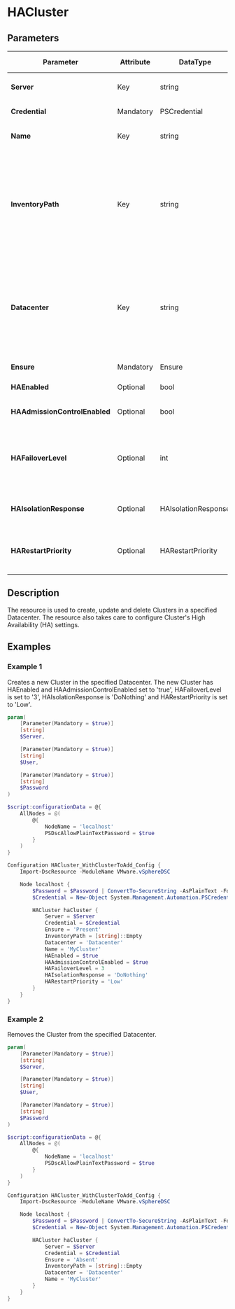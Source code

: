 # HACluster

## Parameters

| Parameter | Attribute | DataType | Description | Allowed Values |
| --- | --- | --- | --- | --- |
| **Server** | Key | string | Name of the Server we are trying to connect to. The Server can be a vCenter or ESXi. ||
| **Credential** | Mandatory | PSCredential | Credentials needed for connection to the specified Server. ||
| **Name** | Key | string | Name of the resource under the Datacenter of 'Datacenter' key property. ||
| **InventoryPath** | Key | string | Inventory folder path location of the resource with name specified in 'Name' key property in the Datacenter specified in the 'Datacenter' key property. The path consists of 0 or more folders. Empty path means the resource is in the root inventory folder. The Root folders of the Datacenter are not part of the path. Folder names in path are separated by "/". Example path for a VM resource: "Discovered Virtual Machines/My Ubuntu VMs". ||
| **Datacenter** | Key | string | The full path to the Datacenter we will use from the Inventory. Root 'datacenters' folder is not part of the path. Path can't be empty. Last item in the path is the Datacenter Name. If only the Datacenter Name is specified, Datacenter will be searched under the root 'datacenters' folder. The parts of the path are separated with "/". Example path: "MyDatacentersFolder/MyDatacenter". ||
| **Ensure** | Mandatory | Ensure | Value indicating if the Resource should be Present or Absent. | Present, Absent |
| **HAEnabled** | Optional | bool | Indicates that VMware HA (High Availability) is enabled. ||
| **HAAdmissionControlEnabled** | Optional | bool | Indicates that virtual machines cannot be powered on if they violate availability constraints. ||
| **HAFailoverLevel** | Optional | int | Specifies a configured failover level. This is the number of physical host failures that can be tolerated without impacting the ability to meet minimum thresholds for all running virtual machines. The valid values range from 1 to 4. ||
| **HAIsolationResponse** | Optional | HAIsolationResponse | Indicates that the virtual machine should be powered off if a host determines that it is isolated from the rest of the compute resource. | PowerOff, DoNothing, Shutdown, Unset |
| **HARestartPriority** | Optional | HARestartPriority | Specifies the cluster HA restart priority. VMware HA is a feature that detects failed virtual machines and automatically restarts them on alternative ESX hosts. | Disabled, Low, Medium, High, Unset |

## Description

The resource is used to create, update and delete Clusters in a specified Datacenter. The resource also takes care to configure Cluster's High Availability (HA) settings.

## Examples

### Example 1

Creates a new Cluster in the specified Datacenter. The new Cluster has HAEnabled and HAAdmissionControlEnabled set to 'true', HAFailoverLevel is set to '3', HAIsolationResponse is 'DoNothing' and HARestartPriority is set to 'Low'.

```powershell
param(
    [Parameter(Mandatory = $true)]
    [string]
    $Server,

    [Parameter(Mandatory = $true)]
    [string]
    $User,

    [Parameter(Mandatory = $true)]
    [string]
    $Password
)

$script:configurationData = @{
    AllNodes = @(
        @{
            NodeName = 'localhost'
            PSDscAllowPlainTextPassword = $true
        }
    )
}

Configuration HACluster_WithClusterToAdd_Config {
    Import-DscResource -ModuleName VMware.vSphereDSC

    Node localhost {
        $Password = $Password | ConvertTo-SecureString -AsPlainText -Force
        $Credential = New-Object System.Management.Automation.PSCredential($User, $Password)

        HACluster haCluster {
            Server = $Server
            Credential = $Credential
            Ensure = 'Present'
            InventoryPath = [string]::Empty
            Datacenter = 'Datacenter'
            Name = 'MyCluster'
            HAEnabled = $true
            HAAdmissionControlEnabled = $true
            HAFailoverLevel = 3
            HAIsolationResponse = 'DoNothing'
            HARestartPriority = 'Low'
        }
    }
}
```

### Example 2

Removes the Cluster from the specified Datacenter.

```powershell
param(
    [Parameter(Mandatory = $true)]
    [string]
    $Server,

    [Parameter(Mandatory = $true)]
    [string]
    $User,

    [Parameter(Mandatory = $true)]
    [string]
    $Password
)

$script:configurationData = @{
    AllNodes = @(
        @{
            NodeName = 'localhost'
            PSDscAllowPlainTextPassword = $true
        }
    )
}

Configuration HACluster_WithClusterToAdd_Config {
    Import-DscResource -ModuleName VMware.vSphereDSC

    Node localhost {
        $Password = $Password | ConvertTo-SecureString -AsPlainText -Force
        $Credential = New-Object System.Management.Automation.PSCredential($User, $Password)

        HACluster haCluster {
            Server = $Server
            Credential = $Credential
            Ensure = 'Absent'
            InventoryPath = [string]::Empty
            Datacenter = 'Datacenter'
            Name = 'MyCluster'
        }
    }
}
```
